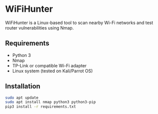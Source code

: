 # WiFiHunter

WiFiHunter is a Linux-based tool to scan nearby Wi-Fi networks and test router vulnerabilities using Nmap.

## Requirements
- Python 3
- Nmap
- TP-Link or compatible Wi-Fi adapter
- Linux system (tested on Kali/Parrot OS)

## Installation

```bash
sudo apt update
sudo apt install nmap python3 python3-pip
pip3 install -r requirements.txt
